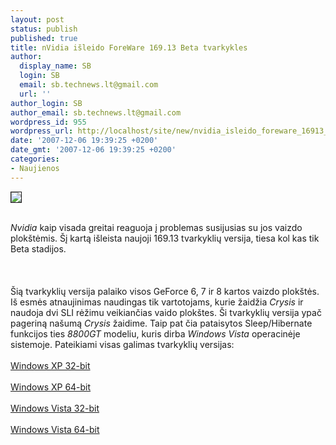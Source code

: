 ```yaml
---
layout: post
status: publish
published: true
title: nVidia išleido ForeWare 169.13 Beta tvarkykles
author:
  display_name: SB
  login: SB
  email: sb.technews.lt@gmail.com
  url: ''
author_login: SB
author_email: sb.technews.lt@gmail.com
wordpress_id: 955
wordpress_url: http://localhost/site/new/nvidia_isleido_foreware_16913_beta_tvarkykles/
date: '2007-12-06 19:39:25 +0200'
date_gmt: '2007-12-06 19:39:25 +0200'
categories:
- Naujienos
---
```

<div class="imgright"><img src="http://tbn0.google.com/images?q=tbn:dk-In9SAuayS_M:http://www.matbe.com/images/biblio/divers/000000052017.jpg" border="1"></div>
<p><br><i>Nvidia</i> kaip visada greitai reaguoja į problemas susijusias su jos vaizdo plokštėmis. Šį kartą išleista naujoji 169.13 tvarkyklių versija, tiesa kol kas tik Beta stadijos.<br />
<br><br />
<br>Šią tvarkyklių versija palaiko visos GeForce 6, 7 ir 8 kartos vaizdo plokštės. Iš esmės atnaujinimas naudingas tik vartotojams, kurie žaidžia <i>Crysis</i> ir naudoja dvi SLI rėžimu veikiančias vaido plokštes. Ši tvarkyklių versija ypač pageriną našumą <i>Crysis</i> žaidime. Taip pat čia pataisytos Sleep/Hibernate funkcijos ties <i>8800GT</i> modeliu, kuris dirba <i>Windows Vista</i> operacinėje sistemoje. Pateikiami visas galimas tvarkyklių versijas:<br />
<br><a class="ns" href="http://www.nvidia.co.uk/object/winxp_169.13_uk.html">Windows XP 32-bit </a><br />
<br><a class="ns" href="http://www.nvidia.co.uk/object/winxp64_169.13_uk.html">Windows XP 64-bit </a><br />
<br><a class="ns" href="http://www.nvidia.co.uk/object/winvista_x86_169.13_uk.html=">Windows Vista 32-bit </a><br />
<br><a class="ns" href="http://www.nvidia.co.uk/object/winvista_x64_169.13_uk.html">Windows Vista 64-bit </a><br />
<br><br />
<br></p>

